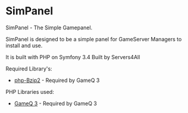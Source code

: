 SimPanel
=====

SimPanel - The Simple Gamepanel.

SimPanel is designed to be a simple panel for GameServer Managers to install and use.

It is built with PHP on Symfony 3.4
Built by Servers4All

Required Library's:
* [php-Bzip2](http://www.php.net/manual/en/book.bzip2.php) - Required by GameQ 3


PHP Libraries used:
* [GameQ 3](https://github.com/Austinb/GameQ) - Required by GameQ 3
